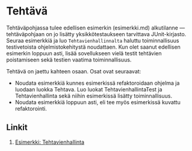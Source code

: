 # Tehtävä

Tehtäväpohjassa tulee edellisen esimerkin (esimerkki.md) 
alkutilanne — tehtäväpohjaan on jo lisätty yksikkötestaukseen tarvittava 
JUnit-kirjasto. Seuraa esimerkkiä ja luo `Tehtavienhallinnalta` 
haluttu toiminnallisuus testivetoista ohjelmistokehitystä noudattaen. 
Kun olet saanut edellisen esimerkin loppuun asti, 
lisää sovellukseen vielä testit tehtävien poistamiseen sekä testien vaatima toiminnallisuus.

Tehtävä on jaettu kahteen osaan. Osat ovat seuraavat:

- Noudata esimerkkiä kunnes esimerkissä refaktoroidaan ohjelma ja luodaan luokka Tehtava. Luo luokat TehtavienhallintaTest ja Tehtavienhallinta sekä niihin esimerkissä lisätty toiminnallisuus.
- Noudata esimerkkiä loppuun asti, eli tee myös esimerkissä kuvattu refaktorointi.

## Linkit
1. [Esimerkki: Tehtavienhallinta](13.Tehtava/esimerkki.md)
